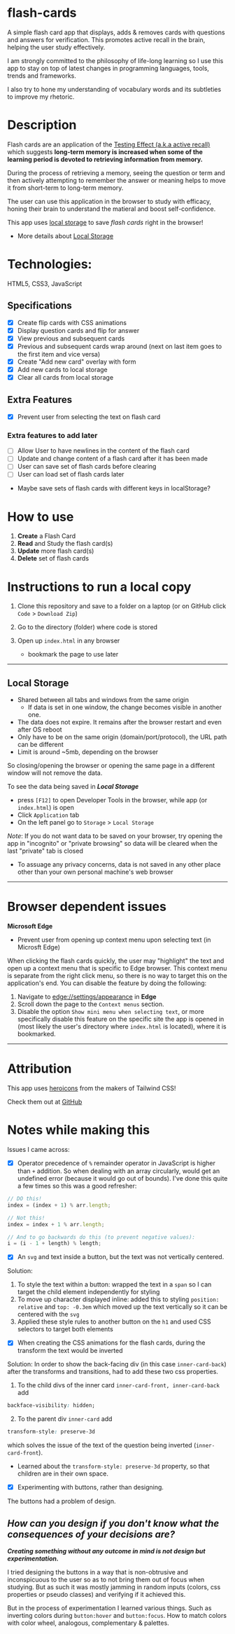 # flash-cards
 A simple flash card app that displays, adds & removes cards with questions and answers for verification. This promotes active recall in the brain, helping the user study effectively.

I am strongly committed to the philosophy of life-long learning so I use this app to stay on top of latest changes in programming languages, tools, trends and frameworks. 

I also try to hone my understanding of vocabulary words and its subtleties to improve my rhetoric. 

# Description 

Flash cards are an application of the [Testing Effect (a.k.a active recall)](https://en.wikipedia.org/wiki/Testing_effect) which suggests **long-term memory is increased when some of the learning period is devoted to retrieving information from memory.** 

During the process of retrieving a memory, seeing the question or term and then actively attempting to remember the answer or meaning helps to move it from short-term to long-term memory. 

The user can use this application in the browser to study with efficacy, honing their brain to understand the matieral and boost self-confidence. 

This app uses [local storage](https://developer.mozilla.org/en-US/docs/Web/API/Window/localStorage) to save *flash cards* right in the browser! 
  - More details about [Local Storage](#local-storage) 

# Technologies:

HTML5, CSS3, JavaScript

## Specifications

- [x] Create flip cards with CSS animations
- [x] Display question cards and flip for answer
- [x] View previous and subsequent cards
- [x] Previous and subsequent cards wrap around (next on last item goes to the first item and vice versa)
- [x] Create "Add new card" overlay with form
- [x] Add new cards to local storage
- [x] Clear all cards from local storage

## Extra Features
- [x] Prevent user from selecting the text on flash card

### Extra features to add later
- [ ] Allow User to have newlines in the content of the flash card
- [ ] Update and change content of a flash card after it has been made
- [ ] User can save set of flash cards before clearing
- [ ] User can load set of flash cards later
- Maybe save sets of flash cards with different keys in localStorage? 

# How to use

1. **Create** a Flash Card 
2. **Read** and Study the flash card(s)
3. **Update** more flash card(s)
4. **Delete** set of flash cards

# Instructions to run a local copy

1. Clone this repository and save to a folder on a laptop (or on GitHub click `Code` > `Download Zip`)

2. Go to the directory (folder) where code is stored 

3. Open up `index.html` in any browser
    * bookmark the page to use later

---

## Local Storage

- Shared between all tabs and windows from the same origin 
  - If data is set in one window, the change becomes visible in another one.
- The data does not expire. It remains after the browser restart and even after OS reboot
- Only have to be on the same origin (domain/port/protocol), the URL path can be different
- Limit is around ~5mb, depending on the browser

So closing/opening the browser or opening the same page in a different window will not remove
the data. 

To see the data being saved in ***Local Storage*** 
- press `[F12]` to open Developer Tools in the browser, while app (or `index.html`) is open
- Click `Application` tab
- On the left panel go to `Storage` > `Local Storage`

*Note*: If you do not want data to be saved on your browser, try opening the app in "incognito" or "private browsing" so data will be cleared when the last "private" tab is closed

* To assuage any privacy concerns, data is not saved in any other place other than your own personal machine's web browser

---

# Browser dependent issues

**Microsoft Edge** 

- Prevent user from opening up context menu upon selecting text (in Microsft Edge)

When clicking the flash cards quickly, the user may "highlight" the text and open up a context menu that is specific to Edge browser. This context menu is separate from the right click menu, so there is no way to target this on the application's end. You can disable the feature by doing the following: 

1. Navigate to [edge://settings/appearance](edge://settings/appearance) in **Edge**
2. Scroll down the page to the `Context menus` section.
3. Disable the option `Show mini menu when selecting text`, or more specifically disable this feature on the specific site the app is opened in (most likely the user's directory where `index.html` is located), where it is bookmarked.

---

# Attribution

This app uses [heroicons](https://heroicons.com/) from the makers of Tailwind CSS! 

Check them out at [GitHub](https://github.com/tailwindlabs/heroicons)

# Notes while making this

Issues I came across:

- [x] Operator precedence of `%` remainder operator in JavaScript is higher than `+` addition. So when dealing with an array circularly, would get an undefined error (because it would go out of bounds). I've done this quite a few times so this was a good refresher: 

```js
// DO this!
index = (index + 1) % arr.length;

// Not this!
index = index + 1 % arr.length;

// And to go backwards do this (to prevent negative values):
i = (i - 1 + length) % length;
```

- [x] An `svg` and text inside a button, but the text was not vertically centered. 
 
Solution:

1. To style the text within a button: wrapped the text in a `span` so I can target the child element independently for styling
2. To move up character displayed inline: added this to styling `position: relative` and `top: -0.3em`
which moved up the text vertically so it can be centered with the `svg`
3. Applied these style rules to another button on the `h1` and used CSS selectors to target both elements

- [x] When creating the CSS animations for the flash cards, during the transform the text would be inverted

Solution: In order to show the back-facing div (in this case `inner-card-back`) after the transforms and transitions, had to add these two css properties.

1. To the child divs of the inner card `inner-card-front, inner-card-back` add 

```css
backface-visibility: hidden;
```

2. To the parent div `inner-card` add 

```css
transform-style: preserve-3d
```

which solves the issue of the text of the question being inverted (`inner-card-front`).

- Learned about the `transform-style: preserve-3d` property, so that children are in their own space. 

- [x] Experimenting with buttons, rather than designing.

The buttons had a problem of design. 

## *How can you design if you don't know what the consequences of your decisions are?*

***Creating something without any outcome in mind is not design but experimentation.***

I tried designing the buttons in a way that is non-obtrusive and inconspicuous to the user so as to not bring them out of focus when studying. But as such it was mostly jamming in random inputs (colors, css properties or pseudo classes) and verifying if it achieved this. 

But in the process of experimentation I learned various things. Such as inverting colors during `button:hover` and `button:focus`. How to match colors with color wheel, analogous, complementary & palettes. 

